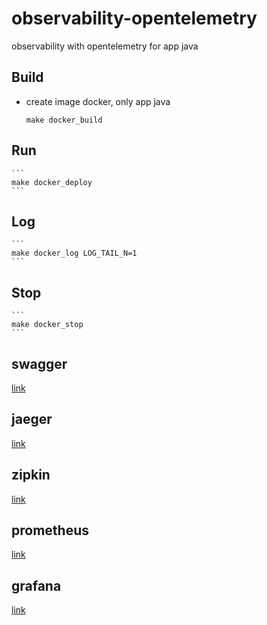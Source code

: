 # observability-opentelemetry
observability with opentelemetry for app java

## Build

* create image docker, only app java

    ```
    make docker_build
    ```

## Run

    ```
    make docker_deploy
    ```

## Log

    ```
    make docker_log LOG_TAIL_N=1
    ```

## Stop

    ```
    make docker_stop
    ```

## swagger

[link](http://localhost:9292/client/swagger-ui/index.html)

## jaeger

[link](http://localhost:16686/search)

## zipkin

[link](http://localhost:9411/zipkin/)


## prometheus

[link](http://localhost:9090/targets?search=)

## grafana

[link](http://localhost:3000/)

